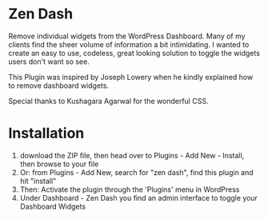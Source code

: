 Zen Dash
========

Remove individual widgets from the WordPress Dashboard. Many of my clients find the sheer volume of information a bit intimidating. I wanted to create an easy to use, codeless, great looking solution to toggle the widgets users don't want so see.

This Plugin was inspired by Joseph Lowery when he kindly explained how to remove dashboard widgets.

Special thanks to Kushagara Agarwal for the wonderful CSS.


Installation
============

1. download the ZIP file, then head over to Plugins - Add New - Install, then browse to your file
1. Or: from Plugins - Add New, search for "zen dash", find this plugin and hit "install"
1. Then: Activate the plugin through the 'Plugins' menu in WordPress
1. Under Dashboard - Zen Dash you find an admin interface to toggle your Dashboard Widgets

